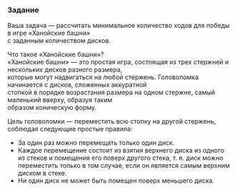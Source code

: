 ### Задание
Ваша задача — рассчитать минимальное количество ходов для победы в игре «Ханойские башни»  
с заданным количеством дисков.

Что такое «Ханойские башни»?  
«Ханойские башни» — это простая игра, состоящая из трех стержней и нескольких дисков разного размера,  
которые могут надвигаться на любой стержень. Головоломка начинается с дисков, сложенных аккуратной  
стопкой в порядке возрастания размера на одном стержне, самый маленький вверху, образуя таким  
образом коническую форму.

Цель головоломки — переместить всю стопку на другой стержень, соблюдая следующие простые правила:

- За один раз можно перемещать только один диск.
- Каждое перемещение состоит из взятия верхнего диска из одного из стеков и помещения его поверх другого стека, т. е. диск можно переместить только в том случае, если он является самым верхним диском в стеке.
- Ни один диск не может быть помещен поверх меньшего диска.
